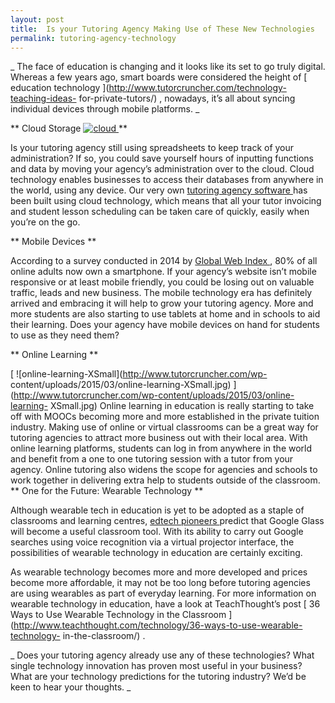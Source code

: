 ```yaml
---
layout: post
title:  Is your Tutoring Agency Making Use of These New Technologies
permalink: tutoring-agency-technology
---
```

_ The face of education is changing and it looks like its set to go truly
digital. Whereas a few years ago, smart boards were considered the height of [
education technology ](http://www.tutorcruncher.com/technology-teaching-ideas-
for-private-tutors/) , nowadays, it’s all about syncing individual devices
through mobile platforms.  _

** Cloud Storage [ ![cloud](http://www.tutorcruncher.com/wp-content/uploads/2015/03/cloud.gif) ](http://www.tutorcruncher.com/wp-content/uploads/2015/03/cloud.gif) **

Is your tutoring agency still using spreadsheets to keep track of your
administration? If so, you could save yourself hours of inputting functions
and data by moving your agency’s administration over to the cloud. Cloud
technology enables businesses to access their databases from anywhere in the
world, using any device. Our very own [ tutoring agency software
](http://www.tutorcruncher.com) has been built using cloud technology, which
means that all your tutor invoicing and student lesson scheduling can be taken
care of quickly, easily when you’re on the go.

** Mobile Devices **

According to a survey conducted in 2014 by [ Global Web Index
](insight.globalwebindex.net/device-q3-2014) , 80% of all online adults now
own a smartphone. If your agency’s website isn’t mobile responsive or at least
mobile friendly, you could be losing out on valuable traffic, leads and new
business. The mobile technology era has definitely arrived and embracing it
will help to grow your tutoring agency. More and more students are also
starting to use tablets at home and in schools to aid their learning. Does
your agency have mobile devices on hand for students to use as they need them?

** Online Learning **

[ ![online-learning-XSmall](http://www.tutorcruncher.com/wp-
content/uploads/2015/03/online-learning-XSmall.jpg)
](http://www.tutorcruncher.com/wp-content/uploads/2015/03/online-learning-
XSmall.jpg) Online learning in education is really starting to take off with
MOOCs becoming more and more established in the private tuition industry.
Making use of online or virtual classrooms can be a great way for tutoring
agencies to attract more business out with their local area. With online
learning platforms, students can log in from anywhere in the world and benefit
from a one to one tutoring session with a tutor from your agency. Online
tutoring also widens the scope for agencies and schools to work together in
delivering extra help to students outside of the classroom.  ** One for the
Future: Wearable Technology **

Although wearable tech in education is yet to be adopted as a staple of
classrooms and learning centres, [ edtech pioneers
](http://www.edudemic.com/guides/the-teachers-guide-to-google-glass/) predict
that Google Glass will become a useful classroom tool. With its ability to
carry out Google searches using voice recognition via a virtual projector
interface, the possibilities of wearable technology in education are certainly
exciting.

As wearable technology becomes more and more developed and prices become more
affordable, it may not be too long before tutoring agencies are using
wearables as part of everyday learning. For more information on wearable
technology in education, have a look at TeachThought’s post [ 36 Ways to Use
Wearable Technology in the Classroom
](http://www.teachthought.com/technology/36-ways-to-use-wearable-technology-
in-the-classroom/) .

_ Does your tutoring agency already use any of these technologies? What single
technology innovation has proven most useful in your business? What are your
technology predictions for the tutoring industry? We’d be keen to hear your
thoughts.  _
